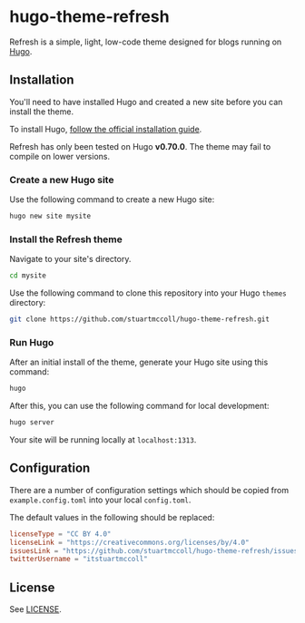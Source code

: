 # hugo-theme-refresh

Refresh is a simple, light, low-code theme designed for blogs running on [Hugo](https://gohugo.io).

## Installation

You'll need to have installed Hugo and created a new site before you can install the theme.

To install Hugo, [follow the official installation guide](https://gohugo.io/getting-started/quick-start/).

Refresh has only been tested on Hugo **v0.70.0**. The theme may fail to compile on lower versions.

### Create a new Hugo site

Use the following command to create a new Hugo site:

```bash
hugo new site mysite
```

### Install the Refresh theme

Navigate to your site's directory.

```bash
cd mysite
```

Use the following command to clone this repository into your Hugo `themes` directory:

```bash
git clone https://github.com/stuartmccoll/hugo-theme-refresh.git
```

### Run Hugo

After an initial install of the theme, generate your Hugo site using this command:

```bash
hugo
```

After this, you can use the following command for local development:

```bash
hugo server
```

Your site will be running locally at `localhost:1313`.

## Configuration

There are a number of configuration settings which should be copied from `example.config.toml` into your local `config.toml`.

The default values in the following should be replaced:

```toml
licenseType = "CC BY 4.0"
licenseLink = "https://creativecommons.org/licenses/by/4.0"
issuesLink = "https://github.com/stuartmccoll/hugo-theme-refresh/issues/new"
twitterUsername = "itstuartmccoll"
```

## License

See [LICENSE](LICENSE).